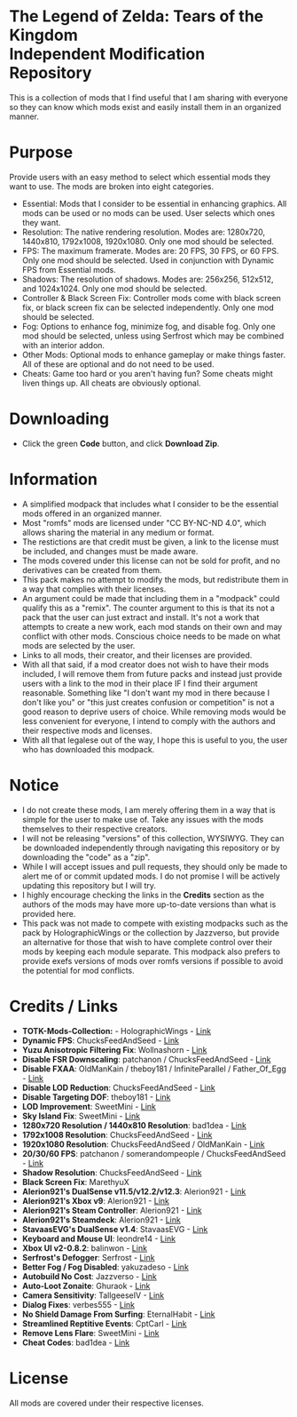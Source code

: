 # The Legend of Zelda: Tears of the Kingdom <br> Independent Modification Repository
This is a collection of mods that I find useful that I am sharing with everyone so they can know which mods exist and easily install them in an organized manner.

# Purpose
Provide users with an easy method to select which essential mods they want to use. The mods are broken into eight categories.  
- Essential: Mods that I consider to be essential in enhancing graphics. All mods can be used or no mods can be used. User selects which ones they want.
- Resolution: The native rendering resolution. Modes are: 1280x720, 1440x810, 1792x1008, 1920x1080. Only one mod should be selected.  
- FPS: The maximum framerate. Modes are: 20 FPS, 30 FPS, or 60 FPS. Only one mod should be selected. Used in conjunction with Dynamic FPS from Essential mods.  
- Shadows: The resolution of shadows. Modes are: 256x256, 512x512, and 1024x1024. Only one mod should be selected.  
- Controller & Black Screen Fix: Controller mods come with black screen fix, or black screen fix can be selected independently. Only one mod should be selected.  
- Fog: Options to enhance fog, minimize fog, and disable fog. Only one mod should be selected, unless using Serfrost which may be combined with an interior addon.  
- Other Mods: Optional mods to enhance gameplay or make things faster. All of these are optional and do not need to be used.  
- Cheats: Game too hard or you aren't having fun? Some cheats might liven things up. All cheats are obviously optional.  

# Downloading
- Click the green **Code** button, and click **Download Zip**.

# Information
- A simplified modpack that includes what I consider to be the essential mods offered in an organized manner.
- Most "romfs" mods are licensed under "CC BY-NC-ND 4.0", which allows sharing the material in any medium or format. 
- The restictions are that credit must be given, a link to the license must be included, and changes must be made aware. 
- The mods covered under this license can not be sold for profit, and no derivatives can be created from them. 
- This pack makes no attempt to modify the mods, but redistribute them in a way that complies with their licenses.
- An argument could be made that including them in a "modpack" could qualify this as a "remix". The counter argument to this is that its not a pack that the user can just extract and install. It's not a work that attempts to create a new work, each mod stands on their own and may conflict with other mods. Conscious choice needs to be made on what mods are selected by the user.
- Links to all mods, their creator, and their licenses are provided.
- With all that said, if a mod creator does not wish to have their mods included, I will remove them from future packs and instead just provide users with a link to the mod in their place IF I find their argument reasonable. Something like "I don't want my mod in there because I don't like you" or "this just creates confusion or competition" is not a good reason to deprive users of choice. While removing mods would be less convenient for everyone, I intend to comply with the authors and their respective mods and licenses.
- With all that legalese out of the way, I hope this is useful to you, the user who has downloaded this modpack.

# Notice
- I do not create these mods, I am merely offering them in a way that is simple for the user to make use of. Take any issues with the mods themselves to their respective creators.
- I will not be releasing "versions" of this collection, WYSIWYG. They can be downloaded independently through navigating this repository or by downloading the "code" as a "zip".
- While I will accept issues and pull requests, they should only be made to alert me of or commit updated mods. I do not promise I will be actively updating this repository but I will try.
- I highly encourage checking the links in the **Credits** section as the authors of the mods may have more up-to-date versions than what is provided here.
- This pack was not made to compete with existing modpacks such as the pack by HolographicWings or the collection by Jazzverso, but provide an alternative for those that wish to have complete control over their mods by keeping each module separate. This modpack also prefers to provide exefs versions of mods over romfs versions if possible to avoid the potential for mod conflicts.

# Credits / Links
- **TOTK-Mods-Collection:** - HolographicWings - [Link](https://github.com/HolographicWings/TOTK-Mods-collection)
- **Dynamic FPS**: ChucksFeedAndSeed - [Link](https://www.reddit.com/user/ChucksFeedAndSeed/comments/140nyft/totk_dynamic_fps_v152_release_stutter/)  
- **Yuzu Anisotropic Filtering Fix**: Wollnashorn - [Link](https://github.com/Wollnashorn/switch-mods/tree/master/0100F2C0115B6000/)  
- **Disable FSR Downscaling**: patchanon / ChucksFeedAndSeed - [Link](https://www.reddit.com/user/ChucksFeedAndSeed/comments/13sofgg/totk_v112_visual_patches_chuckpatch_fsr_disable/)  
- **Disable FXAA**: OldManKain / theboy181 / InfiniteParallel / Father_Of_Egg - [Link](https://www.reddit.com/r/128bitbay/comments/149h87n/totk_disable_fxaa_exefs_patch_method_110_through/)  
- **Disable LOD Reduction**: ChucksFeedAndSeed - [Link](https://www.reddit.com/user/ChucksFeedAndSeed/comments/13sofgg/totk_v112_visual_patches_chuckpatch_fsr_disable/)  
- **Disable Targeting DOF**: theboy181 - [Link](https://github.com/theboy181/switch-ptchtxt-mods)  
- **LOD Improvement**: SweetMini - [Link](https://github.com/HolographicWings/TOTK-Mods-collection)  
- **Sky Island Fix**: SweetMini - [Link](https://github.com/HolographicWings/TOTK-Mods-collection)  
- **1280x720 Resolution / 1440x810 Resolution**: bad1dea - [Link](https://github.com/bad1dea/NXCheats/tree/main/The%20Legend%20of%20Zelda%20Tears%20of%20the%20Kingdom)  
- **1792x1008 Resolution**: ChucksFeedAndSeed - [Link](https://www.reddit.com/user/ChucksFeedAndSeed/comments/13sofgg/totk_v112_visual_patches_chuckpatch_fsr_disable/)  
- **1920x1080 Resolution**: ChucksFeedAndSeed / OldManKain - [Link](https://www.reddit.com/user/ChucksFeedAndSeed/comments/13sofgg/totk_v112_visual_patches_chuckpatch_fsr_disable/)  
- **20/30/60 FPS**: patchanon / somerandompeople / ChucksFeedAndSeed - [Link](https://gbatemp.net/download/loz-tears-of-the-kingdom-dynamic-fps-static-fps-and-visual-fixes-patch-collection.37996/)  
- **Shadow Resolution**: ChucksFeedAndSeed - [Link](https://www.reddit.com/user/ChucksFeedAndSeed/comments/13sofgg/totk_v112_visual_patches_chuckpatch_fsr_disable/)  
- **Black Screen Fix**: MarethyuX  
- **Alerion921's DualSense v11.5/v12.2/v12.3**: Alerion921 - [Link](https://gamebanana.com/mods/443201)  
- **Alerion921's Xbox v9**: Alerion921 - [Link](https://gamebanana.com/mods/443354)  
- **Alerion921's Steam Controller**: Alerion921 - [Link](https://gamebanana.com/mods/448437)  
- **Alerion921's Steamdeck**: Alerion921 - [Link](https://gamebanana.com/mods/447721)  
- **StavaasEVG's DualSense v1.4**: StavaasEVG - [Link](https://gamebanana.com/mods/445517)  
- **Keyboard and Mouse UI**: leondre14 - [Link](https://gamebanana.com/mods/449427)  
- **Xbox UI v2-0.8.2**: balinwon - [Link](https://gamebanana.com/mods/443336)  
- **Serfrost's Defogger**: Serfrost - [Link](https://gamebanana.com/mods/446995)  
- **Better Fog / Fog Disabled**: yakuzadeso - [Link](https://gamebanana.com/mods/447492)  
- **Autobuild No Cost**: Jazzverso - [Link](https://gamebanana.com/mods/449749)  
- **Auto-Loot Zonaite**: Ghuraok - [Link](https://gamebanana.com/mods/445703)  
- **Camera Sensitivity**: TallgeeseIV - [Link](https://gamebanana.com/mods/443927)  
- **Dialog Fixes**: verbes555 - [Link](https://gamebanana.com/mods/445178)  
- **No Shield Damage From Surfing**: EternalHabit - [Link](https://gamebanana.com/mods/445577)  
- **Streamlined Reptitive Events**: CptCarl - [Link](https://gamebanana.com/mods/446768)  
- **Remove Lens Flare**: SweetMini - [Link](https://github.com/HolographicWings/TOTK-Mods-collection)  
- **Cheat Codes**: bad1dea - [Link](https://github.com/bad1dea/NXCheats/tree/main/The%20Legend%20of%20Zelda%20Tears%20of%20the%20Kingdom)  

# License
All mods are covered under their respective licenses.
